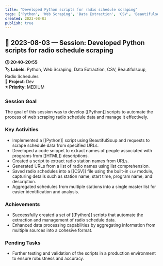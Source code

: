 ```yaml
---
title: "Developed Python scripts for radio schedule scraping"
tags: ['Python', 'Web Scraping', 'Data Extraction', 'CSV', 'Beautifulsoup', 'Radio Schedules']
created: 2023-08-03
publish: true
---
```


## 📅 2023-08-03 — Session: Developed Python scripts for radio schedule scraping

**🕒 20:40–20:55**  
**🏷️ Labels**: Python, Web Scraping, Data Extraction, CSV, Beautifulsoup, Radio Schedules  
**📂 Project**: Dev  
**⭐ Priority**: MEDIUM  


### Session Goal
The goal of this session was to develop [[Python]] scripts to automate the process of web scraping radio schedule data and manage it effectively.

### Key Activities
- Implemented a [[Python]] script using BeautifulSoup and requests to scrape schedule data from specified URLs.
- Developed a code snippet to extract names of people associated with programs from [[HTML]] descriptions.
- Created a script to extract radio station names from URLs.
- Generated URLs from a list of radio names using list comprehension.
- Saved radio schedules into a [[CSV]] file using the built-in `csv` module, capturing details such as station name, start time, program name, and description.
- Aggregated schedules from multiple stations into a single master list for easier identification and analysis.

### Achievements
- Successfully created a set of [[Python]] scripts that automate the extraction and management of radio schedule data.
- Enhanced data processing capabilities by aggregating information from multiple sources into a cohesive format.

### Pending Tasks
- Further testing and validation of the scripts in a production environment to ensure robustness and accuracy.

